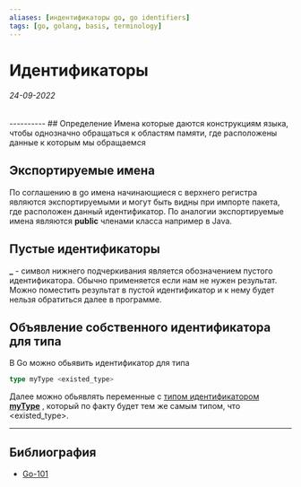 ```yaml
---
aliases: [индентификаторы go, go identifiers]
tags: [go, golang, basis, terminology]
---
```

# Идентификаторы
<h6>24-09-2022</h6>
----------
## Определение
Имена которые даются конструкциям языка, чтобы однозначно обращаться к областям памяти, где расположены данные к которым мы обращаемся

## Экспортируемые имена
По соглашению в go имена начинающиеся с верхнего регистра являются экспортируемыми и могут быть видны при импорте пакета, где расположен данный идентификатор. По аналогии экспортируемые имена являются **public** членами класса например в Java.

## Пустые идентификаторы
**_**  -  символ нижнего подчеркивания является обозначением пустого идентификатора. Обычно применяется если нам не нужен результат. Можно поместить результат в пустой идентификатор и к нему будет нельзя обратиться далее в программе.


## Объявление собственного идентификатора для типа
В Go можно обьявить идентификатор для типа
```go
type myType <existed_type>
```

Далее можно обьявлять переменные с <u>типом идентификатором <b>myType</b></u> , который по факту будет тем же самым типом, что <existed_type\>.



---
## Библиография
- [Go-101](https://go101.org/article/keywords-and-identifiers.html)
